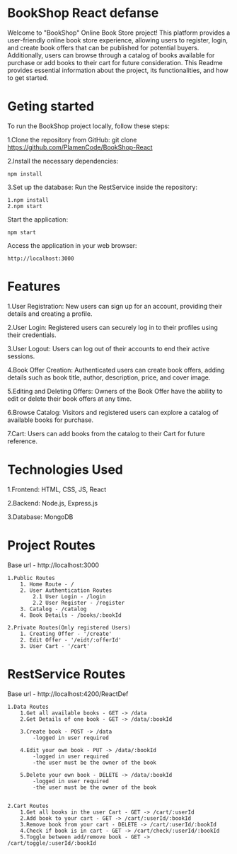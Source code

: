 # BookShop React defanse

Welcome to "BookShop" Online Book Store project! This platform provides a user-friendly online book store experience, allowing users to register, login, and create book offers that can be published for potential buyers. Additionally, users can browse through a catalog of books available for purchase or add books to their cart for future consideration. This Readme provides essential information about the project, its functionalities, and how to get started.

# Geting started

To run the BookShop project locally, follow these steps:

1.Clone the repository from 
GitHub: git clone <https://github.com/PlamenCode/BookShop-React>

2.Install the necessary dependencies:

    npm install

3.Set up the database:
Run the RestService inside the repository: 

    1.npm install 
    2.npm start

Start the application:

    npm start

Access the application in your web browser:

    http://localhost:3000


# Features
1.User Registration: New users can sign up for an account, providing their details and creating a profile.

2.User Login: Registered users can securely log in to their profiles using their credentials.

3.User Logout: Users can log out of their accounts to end their active sessions.

4.Book Offer Creation: Authenticated users can create book offers, adding details such as book title, author, description, price, and cover image.

5.Editing and Deleting Offers: Owners of the Book Offer have the ability to edit or delete their book offers at any time.


6.Browse Catalog: Visitors and registered users can explore a catalog of available books for purchase.

7.Cart: Users can add books from the catalog to their Cart for future reference.

# Technologies Used
1.Frontend: HTML, CSS, JS, React

2.Backend: Node.js, Express.js

3.Database: MongoDB

# Project Routes
Base url - http://localhost:3000

    1.Public Routes
        1. Home Route - /
        2. User Authentication Routes
            2.1 User Login - /login
            2.2 User Register - /register
        3. Catalog - /catalog
        4. Book Details - /books/:bookId

    2.Private Routes(Only registered Users)
        1. Creating Offer - '/create'
        2. Edit Offer - '/eidt/:offerId'
        3. User Cart - '/cart'


# RestService Routes
Base url - http://localhost:4200/ReactDef

    1.Data Routes
        1.Get all available books - GET -> /data
        2.Get Details of one book - GET -> /data/:bookId

        3.Create book - POST -> /data
            -logged in user required

        4.Edit your own book - PUT -> /data/:bookId
            -logged in user required
            -the user must be the owner of the book

        5.Delete your own book - DELETE -> /data/:bookId
            -logged in user required
            -the user must be the owner of the book


    2.Cart Routes
        1.Get all books in the user Cart - GET -> /cart/:userId
        2.Add book to your cart - GET -> /cart/:userId/:bookId
        3.Remove book from your cart - DELETE -> /cart/:userId/:bookId
        4.Check if book is in cart - GET -> /cart/check/:userId/:bookId
        5.Toggle between add/remove book - GET -> /cart/toggle/:userId/:bookId
